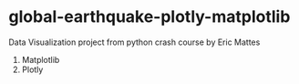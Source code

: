 # global-earthquake-plotly-matplotlib
Data Visualization project from python crash course by Eric Mattes

1. Matplotlib
2. Plotly
